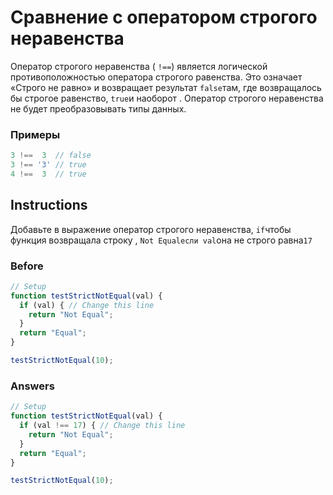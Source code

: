 # Сравнение с оператором строгого неравенства
Оператор строгого неравенства ( `!==`) является логической противоположностью оператора строгого равенства. Это означает «Строго не равно» и возвращает результат `false`там, где возвращалось бы строгое равенство, `true`и наоборот . Оператор строгого неравенства не будет преобразовывать типы данных.

### Примеры
```javascript
3 !==  3  // false
3 !== '3' // true
4 !==  3  // true
```
## Instructions

Добавьте в выражение оператор строгого неравенства, `if`чтобы функция возвращала строку , `Not Equalесли val`она не строго равна`17`

### Before
```javascript
// Setup
function testStrictNotEqual(val) {
  if (val) { // Change this line
    return "Not Equal";
  }
  return "Equal";
}

testStrictNotEqual(10);
```
### Answers

```javascript
// Setup
function testStrictNotEqual(val) {
  if (val !== 17) { // Change this line
    return "Not Equal";
  }
  return "Equal";
}

testStrictNotEqual(10);
```

